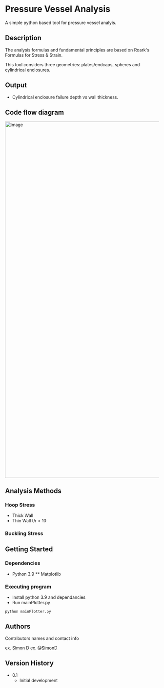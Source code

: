 # Pressure Vessel Analysis

A simple python based tool for pressure vessel analyis.

## Description

The analysis formulas and fundamental principles are based on Roark's Formulas for Stress & Strain. 

This tool considers three geometries: plates/endcaps, spheres and cylindrical enclosures.

## Output

* Cylindrical enclosure failure depth vs wall thickness.

## Code flow diagram
<img width="1163" alt="image" src="https://user-images.githubusercontent.com/62829063/234169486-124e0860-6fb4-447c-b3f8-7a2999761541.png">

## Analysis Methods
### Hoop Stress
* Thick Wall
* Thin Wall t/r > 10

### Buckling Stress

## Getting Started

### Dependencies

* Python 3.9
** Matplotlib

### Executing program

* Install python 3.9 and dependancies
* Run mainPlotter.py
```
python mainPlotter.py
```

## Authors

Contributors names and contact info

ex. Simon D
ex. [@SimonD](dowdc.simon@gmail.com)

## Version History

* 0.1
    * Initial development
